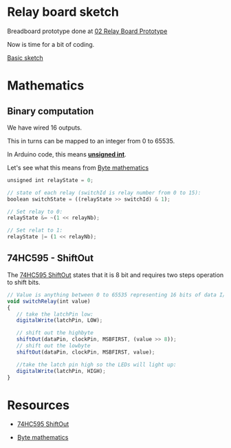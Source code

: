 
# Relay board sketch

Breadboard prototype done at [02 Relay Board Prototype](iterations/2-relay-board-prototype.md)

Now is time for a bit of coding.


[Basic sketch](/sketches/esp8266-web-relay-wifi/esp8266-web-relay-wifi.ino)



# Mathematics

## Binary computation

We have wired 16 outputs.

This in turns can be mapped to an integer from 0 to 65535.

In Arduino code, this means [__unsigned int__](https://www.arduino.cc/en/Reference/UnsignedInt).

Let's see what this means from [Byte mathematics](http://playground.arduino.cc/Code/BitMath#quickref)

```js
unsigned int relayState = 0;

// state of each relay (switchId is relay number from 0 to 15):
boolean switchState = ((relayState >> switchId) & 1);

// Set relay to 0:
relayState &= ~(1 << relayNb);

// Set relat to 1:
relayState |= (1 << relayNb);
```

## 74HC595 - ShiftOut

The [74HC595 ShiftOut](https://www.arduino.cc/en/Reference/ShiftOut) states that it is 8 bit and requires two steps operation to shift bits.

```js
// Value is anything between 0 to 65535 representing 16 bits of data I/Os
void switchRelay(int value) 
{
   // take the latchPin low:
   digitalWrite(latchPin, LOW);

   // shift out the highbyte
   shiftOut(dataPin, clockPin, MSBFIRST, (value >> 8));
   // shift out the lowbyte
   shiftOut(dataPin, clockPin, MSBFIRST, value);

   //take the latch pin high so the LEDs will light up:
   digitalWrite(latchPin, HIGH);
}
```


# Resources


- [74HC595 ShiftOut](https://www.arduino.cc/en/Reference/ShiftOut)

- [Byte mathematics](http://playground.arduino.cc/Code/BitMath#quickref)